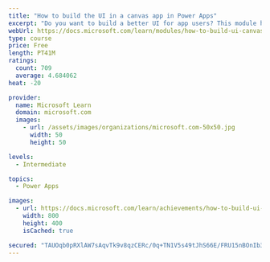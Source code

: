 ```yaml
---
title: "How to build the UI in a canvas app in Power Apps"
excerpt: "Do you want to build a better UI for app users? This module helps you do that using themes, icons, images, personalization, different form factors, and controls."
webUrl: https://docs.microsoft.com/learn/modules/how-to-build-ui-canvas-app/
type: course
price: Free
length: PT41M
ratings:
  count: 709
  average: 4.684062
heat: -20

provider:
  name: Microsoft Learn
  domain: microsoft.com
  images:
    - url: /assets/images/organizations/microsoft.com-50x50.jpg
      width: 50
      height: 50

levels:
  - Intermediate

topics:
  - Power Apps

images:
  - url: https://docs.microsoft.com/learn/achievements/how-to-build-ui-canvas-app-social.png
    width: 800
    height: 400
    isCached: true

secured: "TAUOqb0pRXlAW7sAqvTk9v8qzCERc/0q+TN1V5s49tJhS66E/FRU15nBOnIb3950OMuyZx85TpUBtM1rl8wUC7Zyk2V0jhbPr7yOJ9ekC+kjacUgKkSMZn9KdmB8/Vfi8ml7qnR3adsuUrY+9A1ydKuzdDquH+I1w5Lmla56z4JmwPXMdJpiweducnzWSs4/H9CVqKJHOEvUu7OM4cebFZJU/BuAiU4QIRiaEUAbZkpbzGSxoVL1kWr5iv59dmFG/2PpK4Oytu0XXjQwbrDtMNwd4x7A32iAkQIDp4tWpmwRbt0/e4amPykhPt7nunqDMZ8EwBU+/pH3HptUxZBnMQXJciawMmFq+qympiVjZA2ZeC2ziRyMmjH/u1QoAjQ1SMkyZEhSnzyqxgtZhbXWK8p0dyjfelfGB/WFnPcFKfA=;fJ7up0dsH5wNG+rCNVXZoA=="
---
```


